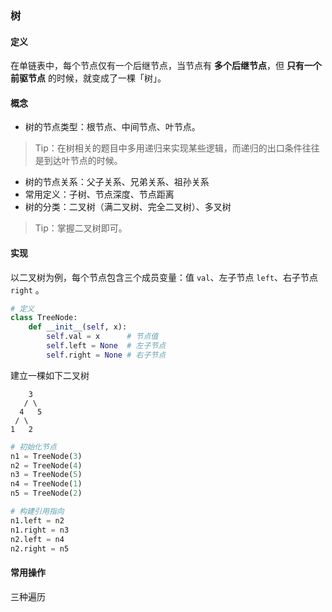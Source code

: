 ### 树

#### 定义

在单链表中，每个节点仅有一个后继节点，当节点有 **多个后继节点**，但 **只有一个前驱节点** 的时候，就变成了一棵「树」。

#### 概念

- 树的节点类型：根节点、中间节点、叶节点。

> Tip：在树相关的题目中多用递归来实现某些逻辑，而递归的出口条件往往是到达叶节点的时候。

- 树的节点关系：父子关系、兄弟关系、祖孙关系
- 常用定义：子树、节点深度、节点距离
- 树的分类：二叉树（满二叉树、完全二叉树）、多叉树

> Tip：掌握二叉树即可。

#### 实现

以二叉树为例，每个节点包含三个成员变量：值 `val`、左子节点 `left`、右子节点 `right` 。

```python
# 定义
class TreeNode:
    def __init__(self, x):
        self.val = x      # 节点值
        self.left = None  # 左子节点
        self.right = None # 右子节点
```

建立一棵如下二叉树

```
    3
   / \
  4   5
 / \
1   2
```

```python
# 初始化节点
n1 = TreeNode(3) 
n2 = TreeNode(4)
n3 = TreeNode(5)
n4 = TreeNode(1)
n5 = TreeNode(2)

# 构建引用指向
n1.left = n2
n1.right = n3
n2.left = n4
n2.right = n5
```

#### 常用操作

三种遍历





